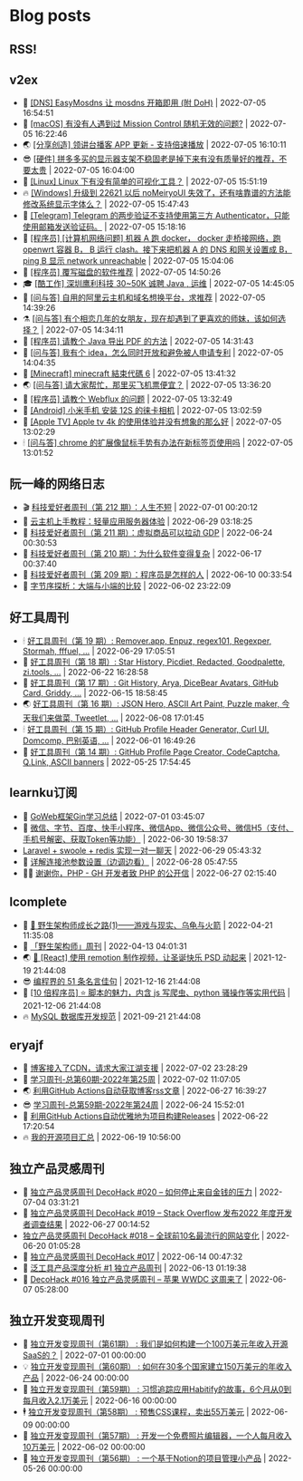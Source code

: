 # Blog posts
## RSS!



## v2ex

<!-- v2ex:START  -->
- 🫶 [[DNS] EasyMosdns 让 mosdns 开箱即用 &lpar;附 DoH&rpar;](https://www.v2ex.com/t/864322#reply2) | 2022-07-05 16:54:51 
- 🧰 [[macOS] 有没有人遇到过 Mission Control 随机无效的问题?](https://www.v2ex.com/t/864321#reply0) | 2022-07-05 16:22:46 
- 🌏 [[分享创造] 领讲台播客 APP 更新 - 支持倍速播放](https://www.v2ex.com/t/864320#reply0) | 2022-07-05 16:10:11 
- 😎 [[硬件] 拼多多买的显示器支架不稳固老是掉下来有没有质量好的推荐，不要太贵](https://www.v2ex.com/t/864319#reply4) | 2022-07-05 16:04:00 
- 💂 [[Linux] Linux 下有没有简单的可视化工具？](https://www.v2ex.com/t/864318#reply8) | 2022-07-05 15:51:19 
- 🔥 [[Windows] 升级到 22621 以后 noMeiryoUI 失效了，还有啥靠谱的方法能修改系统显示字体么？](https://www.v2ex.com/t/864317#reply0) | 2022-07-05 15:47:43 
- 🦅 [[Telegram] Telegram 的两步验证不支持使用第三方 Authenticator，只能使用邮箱发送验证码。](https://www.v2ex.com/t/864314#reply4) | 2022-07-05 15:18:16 
- 🙉 [[程序员] [计算机网络问题] 机器 A 跑 docker， docker 走桥接网络，跑 openwrt 容器 B， B 运行 clash。接下来把机器 A 的 DNS 和网关设置成 B， ping B 显示 network unreachable](https://www.v2ex.com/t/864313#reply3) | 2022-07-05 15:04:06 
- 💫 [[程序员] 覆写磁盘的软件推荐](https://www.v2ex.com/t/864312#reply7) | 2022-07-05 14:50:26 
- 🎓 [[酷工作] 深圳鹰利科技 30~50K 诚聘 Java , 运维](https://www.v2ex.com/t/864311#reply1) | 2022-07-05 14:45:05 
- 🗽 [[问与答] 自用的阿里云主机和域名想换平台，求推荐](https://www.v2ex.com/t/864310#reply2) | 2022-07-05 14:39:26 
- ⚗️ [[问与答] 有个相恋几年的女朋友，现在却遇到了更喜欢的师妹，该如何选择？](https://www.v2ex.com/t/864309#reply51) | 2022-07-05 14:34:11 
- 🦍 [[程序员] 请教个 Java 导出 PDF 的方法](https://www.v2ex.com/t/864308#reply4) | 2022-07-05 14:31:43 
- 🤩 [[问与答] 我有个 idea，怎么同时开放和避免被人申请专利](https://www.v2ex.com/t/864305#reply12) | 2022-07-05 14:04:35 
- 🙉 [[Minecraft] minecraft 結束代碼 6](https://www.v2ex.com/t/864303#reply0) | 2022-07-05 13:41:32 
- 🌏 [[问与答] 请大家帮忙，那里买飞机票便宜？](https://www.v2ex.com/t/864302#reply5) | 2022-07-05 13:36:20 
- 🐘 [[程序员] 请教个 Webflux 的问题](https://www.v2ex.com/t/864301#reply2) | 2022-07-05 13:32:49 
- 🧰 [[Android] 小米手机 安装 12S 的徕卡相机](https://www.v2ex.com/t/864298#reply6) | 2022-07-05 13:02:59 
- 💃 [[Apple TV] Apple tv 4k 的使用体验并没有想象的那么好](https://www.v2ex.com/t/864297#reply10) | 2022-07-05 13:02:29 
- 🕯 [[问与答] chrome 的扩展像鼠标手势有办法在新标签页使用吗](https://www.v2ex.com/t/864296#reply6) | 2022-07-05 13:01:52 <!-- v2ex:END -->

## 阮一峰的网络日志

<!-- ruanyf:START -->
- 🎬 [科技爱好者周刊（第 212 期）：人生不短](http://www.ruanyifeng.com/blog/2022/07/weekly-issue-212.html) | 2022-07-01 00:20:12 
- 💄 [云主机上手教程：轻量应用服务器体验](http://www.ruanyifeng.com/blog/2022/06/cloud-server-getting-started-tutorial.html) | 2022-06-29 03:18:25 
- 🐎 [科技爱好者周刊（第 211 期）：虚拟商品可以拉动 GDP](http://www.ruanyifeng.com/blog/2022/06/weekly-issue-211.html) | 2022-06-24 00:30:53 
- 🤔 [科技爱好者周刊（第 210 期）：为什么软件变得复杂](http://www.ruanyifeng.com/blog/2022/06/weekly-issue-210.html) | 2022-06-17 00:37:40 
- 🧠 [科技爱好者周刊（第 209 期）：程序员是怎样的人](http://www.ruanyifeng.com/blog/2022/06/weekly-issue-209.html) | 2022-06-10 00:33:54 
- 🎃 [字节序探析：大端与小端的比较](http://www.ruanyifeng.com/blog/2022/06/endianness-analysis.html) | 2022-06-02 23:22:09 <!-- ruanyf:END -->

## 好工具周刊

<!-- bestxtools:START -->
- 🕯 [好工具周刊（第 19 期）: Remover.app, Enpuz, regex101, Regexper, Stormah, fffuel, ...](https://discuss-cn.bestxtools.com/d/56/1) | 2022-06-29 17:05:51 
- 🦩 [好工具周刊（第 18 期）: Star History, Picdiet, Redacted, Goodpalette, zi.tools, ...](https://discuss-cn.bestxtools.com/d/47/1) | 2022-06-22 16:28:58 
- 🦄 [好工具周刊（第 17 期）: Git History, Arya, DiceBear Avatars, GitHub Card, Griddy, ...](https://discuss-cn.bestxtools.com/d/43/1) | 2022-06-15 18:58:45 
- 🌏 [好工具周刊（第 16 期）: JSON Hero, ASCII Art Paint, Puzzle maker, 今天我们来做菜, Tweetlet, ...](https://discuss-cn.bestxtools.com/d/42/1) | 2022-06-08 17:01:45 
- 🕯 [好工具周刊（第 15 期）: GitHub Profile Header Generator, Curl UI, Domcomp, 巴别英语, ...](https://discuss-cn.bestxtools.com/d/40/1) | 2022-06-01 16:49:26 
- 📝 [好工具周刊（第 14 期）: GitHub Profile Page Creator, CodeCaptcha, Q.Link, ASCII banners](https://discuss-cn.bestxtools.com/d/39/1) | 2022-05-25 17:54:45 <!-- bestxtools:END -->


## learnku订阅

<!-- learnku:START -->
- 🦅 [GoWeb框架Gin学习总结](https://learnku.com/articles/69259) | 2022-07-01 03:45:07 
- 🦅 [微信、字节、百度、快手小程序、微信App、微信公众号、微信H5（支付、手机号解密、获取Token等功能）](https://learnku.com/articles/69235) | 2022-06-30 19:58:37 
-  [Laravel + swoole + redis 实现一对一聊天](https://learnku.com/articles/69154) | 2022-06-29 05:43:32 
- 🌈 [详解连接池参数设置（边调边看）](https://learnku.com/articles/69111) | 2022-06-28 05:47:55 
- 🧑‍🏫 [谢谢你，PHP - GH 开发者致 PHP 的公开信](https://learnku.com/php/t/69054) | 2022-06-27 02:15:40 <!-- learnku:END -->



## lcomplete

<!-- lcomplete:START -->
- 🫶 [🐒 野生架构师成长之路&lpar;1&rpar;——游戏与现实、乌龟与火箭](http://codelc.com/post/growup/s01/) | 2022-04-21 11:35:08 
- 🧰 [「野生架构师」周刊](http://codelc.com/post/essay/%E9%87%8E%E7%94%9F%E6%9E%B6%E6%9E%84%E5%B8%88%E5%91%A8%E5%88%8A%E4%BB%8B%E7%BB%8D/) | 2022-04-13 04:01:31 
- 🌏 [🎄 [React] 使用 remotion 制作视频，让圣诞快乐 PSD 动起来](http://codelc.com/post/dev/js/remotion/) | 2021-12-19 21:44:08 
- 😎 [编程界的 51 条名言佳句](http://codelc.com/post/dev/thinking/quotes/) | 2021-12-16 21:44:08 
- 💂 [[10 倍程序员] ⭐ 脚本的魅力，内含 js 写爬虫、python 骚操作等实用代码](http://codelc.com/post/dev/10x/script/) | 2021-12-06 21:44:08 
- 🔥 [MySQL 数据库开发规范](http://codelc.com/post/dev/db/mysql_standard/) | 2021-09-21 21:44:08 <!-- lcomplete:END -->

## eryajf

<!-- eryajf:START -->
- 🫶 [博客接入了CDN，请求大家江湖支援](https://wiki.eryajf.net/pages/5f559d/) | 2022-07-02 23:28:29 
- 🧰 [学习周刊-总第60期-2022年第25周](https://wiki.eryajf.net/pages/bff449/) | 2022-07-02 11:07:05 
- 🌏 [利用GitHub Actions自动获取博客rss文章](https://wiki.eryajf.net/pages/1b1ba3/) | 2022-06-27 16:39:27 
- 😎 [学习周刊-总第59期-2022年第24周](https://wiki.eryajf.net/pages/b0bdd0/) | 2022-06-24 15:52:01 
- 💂 [利用GitHub Actions自动优雅地为项目构建Releases](https://wiki.eryajf.net/pages/f3e878/) | 2022-06-22 17:20:54 
- 🔥 [我的开源项目汇总](https://wiki.eryajf.net/pages/67892e/) | 2022-06-19 10:56:00 <!-- eryajf:END -->



## 独立产品灵感周刊

<!-- DecoHack:START -->
- 🦣 [独立产品灵感周刊 DecoHack #020 – 如何停止来自金钱的压力](https://www.decohack.com/Post/728) | 2022-07-04 03:31:21 
- 🤡 [独立产品灵感周刊 DecoHack #019 – Stack Overflow 发布2022 年度开发者调查结果](https://www.decohack.com/Post/699) | 2022-06-27 00:14:52 
-  [独立产品灵感周刊 DecoHack #018 – 全球前10名最流行的网站变化](https://www.decohack.com/Post/680) | 2022-06-20 01:05:28 
- 🐲 [独立产品灵感周刊 DecoHack #017](https://www.decohack.com/Post/663) | 2022-06-14 00:47:32 
- 🦅 [泛工具产品深度分析 #1 独立产品周刊](https://www.decohack.com/Post/653) | 2022-06-13 01:19:38 
- 🧰 [DecoHack #016 独立产品灵感周刊 – 苹果 WWDC 这周来了](https://www.decohack.com/Post/636) | 2022-06-07 05:28:00 <!-- DecoHack:END -->

## 独立开发变现周刊

<!-- easyindie:START -->
- 💂 [独立开发变现周刊（第61期） : 我们是如何构建一个100万美元年收入开源SaaS的？](https://www.ezindie.com/weekly/issue-61) | 2022-07-01 00:00:00 
- 💡 [独立开发变现周刊（第60期） : 如何在30多个国家建立150万美元的年收入产品](https://www.ezindie.com/weekly/issue-60) | 2022-06-24 00:00:00 
- 🌋 [独立开发变现周刊（第59期） : 习惯追踪应用Habitify的故事，6个月从0到每月收入2.1万美元](https://www.ezindie.com/weekly/issue-59) | 2022-06-16 00:00:00 
- 🕴 [独立开发变现周刊（第58期） : 预售CSS课程，卖出55万美元](https://www.ezindie.com/weekly/issue-58) | 2022-06-09 00:00:00 
- 🎊 [独立开发变现周刊（第57期） : 开发一个免费照片编辑器，一个人每月收入10万美元](https://www.ezindie.com/weekly/issue-57) | 2022-06-02 00:00:00 
- 🤔 [独立开发变现周刊（第56期） : 一个基于Notion的项目管理小产品](https://www.ezindie.com/weekly/issue-56) | 2022-05-26 00:00:00 <!-- easyindie:END -->



